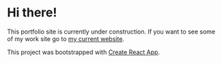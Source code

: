 # Hi there!

This portfolio site is currently under construction. 
If you want to see some of my work site go to [my current website](https://mariajosereyes.com).

This project was bootstrapped with [Create React App](https://github.com/facebook/create-react-app).